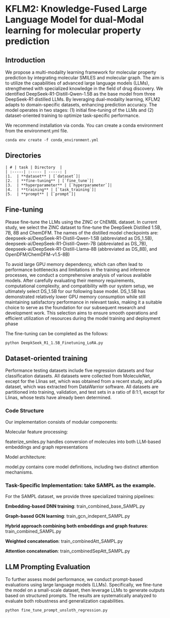 # KFLM2: Knowledge-Fused Large Language Model for dual-Modal learning for molecular property prediction

## Introduction

We propose a multi-modality learning framework for molecular property prediction by integrating molecular SMILES and molecular graph. The aim is to utilize the capabilities of advanced large language models (LLMs), strengthened with specialized knowledge in the field of drug discovery. We identified DeepSeek-R1-Distill-Qwen-1.5B as the  base model from three DeepSeek-R1 distilled LLMs. By leveraging dual-modality learning, KFLM2 adapts to domain-specific datasets, enhancing prediction accuracy. The model operates in two stages: (1) initial fine-tuning of the LLMs and (2) dataset-oriented training to optimize task-specific performance.

 We recommend installation via conda. You can create a conda environment from the environment.yml file.

```shell
conda env create -f conda_environment.yml
```

## Directories
```
| # | task | Directory  | 
| :-----| :----- | -----: |
|1.  | **dataset** | [`dataset`]|
|2.  | **fine-tuning** | [`fine_tune`]|
|3.  | **hyperparameter** | [`hyperparameter`]|
|4.  | **training** | [`task_training`]|
|5.  | **prompt** | [`prompt`]|

```

## Fine-tuning

Please fine-tune the LLMs using the ZINC or ChEMBL dataset. In current study, we select the ZINC dataset to fine-tune the DeepSeek Distilled 1.5B, 7B, 8B and ChemDFM. The names of the distilled model checkpoints are: deepseek-ai/DeepSeek-R1-Distill-Qwen-1.5B (abbreviated as DS_1.5B), deepseek-ai/DeepSeek-R1-Distill-Qwen-7B (abbreviated as DS_7B), deepseek-ai/DeepSeek-R1-Distill-Llama-8B (abbreviated as DS_8B), and OpenDFM/ChemDFM-v1.5-8B)

To avoid large GPU memory dependency, which can often lead to performance bottlenecks and limitations in the training and inference processes, we conduct a comprehensive analysis of various available models. After carefully evaluating their memory requirements, computational complexity, and compatibility with our system setup, we ultimately select DS_1.5B for our following base model. DS_1.5B has demonstrated relatively lower GPU memory consumption while still maintaining satisfactory performance in relevant tasks, making it a suitable choice to serve as the foundation for our subsequent research and development work. This selection aims to ensure smooth operations and efficient utilization of resources during the model training and deployment phase

The fine-tuning can be completed as the follows:

```
python DeepkSeek_R1_1.5B_Finetuning_LoRA.py
```

## Dataset-oriented training

Performance testing datasets include five regression datasets and four classification 
datasets. All datasets were collected from MoleculeNet, except for the Llinas set, 
which was obtained from a recent study, and pKa dataset, which was extracted 
from DataWarrior software. All datasets are partitioned into training, validation, 
and test sets in a ratio of 8:1:1, except for Llinas, whose tests have already been 
determined.

### Code Structure
Our implementation consists of modular components:

Molecular feature processing:

featerize_smiles.py handles conversion of molecules into both LLM-based embeddings and graph representations

Model architecture:

model.py contains core model definitions, including two distinct attention mechanisms.

### Task-Specific Implementation: take SAMPL as the example.
For the SAMPL dataset, we provide three specialized training pipelines:

**Embedding-based DNN training**: train_combined_base_SAMPL.py

**Graph-based GCN learning**: train_gcn_indepent_SAMPL.py

**Hybrid approach combining both embeddings and graph features**: train_combined_SAMPL.py

**Weighted concatenation**: train_combinedAtt_SAMPL.py

**Attention concatenation**: train_combinedSepAtt_SAMPL.py



## LLM Prompting Evaluation

To further assess model performance, we conduct prompt-based evaluations using large language models (LLMs). Specifically, we fine-tune the model on a small-scale dataset, then leverage LLMs to generate outputs based on structured prompts. The results are systematically analyzed to evaluate both robustness and generalization capabilities.

```bash
python fine_tune_prompt_unsloth_regression.py
```
